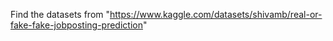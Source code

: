Find the datasets from 
"https://www.kaggle.com/datasets/shivamb/real-or-fake-fake-jobposting-prediction"
